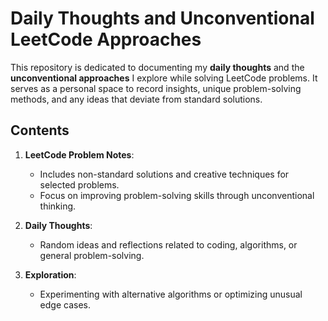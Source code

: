 # Daily Thoughts and Unconventional LeetCode Approaches

This repository is dedicated to documenting my **daily thoughts** and the **unconventional approaches** I explore while solving LeetCode problems. It serves as a personal space to record insights, unique problem-solving methods, and any ideas that deviate from standard solutions.

## Contents

1. **LeetCode Problem Notes**: 
   - Includes non-standard solutions and creative techniques for selected problems.
   - Focus on improving problem-solving skills through unconventional thinking.

2. **Daily Thoughts**: 
   - Random ideas and reflections related to coding, algorithms, or general problem-solving.

3. **Exploration**: 
   - Experimenting with alternative algorithms or optimizing unusual edge cases.
